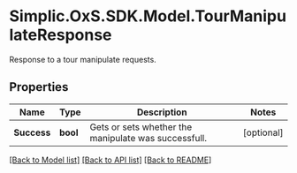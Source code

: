# Simplic.OxS.SDK.Model.TourManipulateResponse
Response to a tour manipulate requests.

## Properties

Name | Type | Description | Notes
------------ | ------------- | ------------- | -------------
**Success** | **bool** | Gets or sets whether the manipulate was successfull. | [optional] 

[[Back to Model list]](../README.md#documentation-for-models) [[Back to API list]](../README.md#documentation-for-api-endpoints) [[Back to README]](../README.md)


